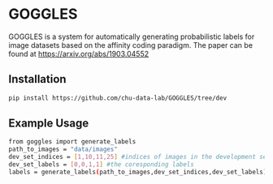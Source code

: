 # GOGGLES

GOGGLES is a system for automatically generating probabilistic labels for image datasets based on the affinity coding paradigm. The paper can be found at https://arxiv.org/abs/1903.04552

## Installation

```bash
pip install https://github.com/chu-data-lab/GOGGLES/tree/dev
```

## Example Usage
```bash
from goggles import generate_labels
path_to_images = "data/images"
dev_set_indices = [1,10,11,25] #indices of images in the development set
dev_set_labels = [0,0,1,1] #the coresponding labels 
labels = generate_labels(path_to_images,dev_set_indices,dev_set_labels)
```

